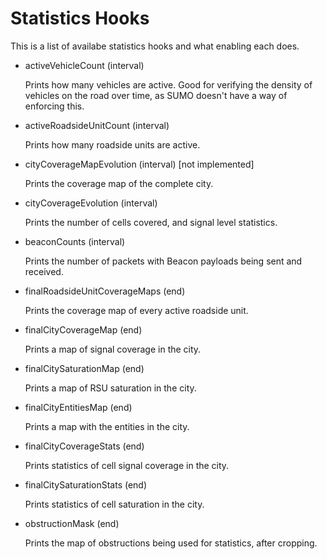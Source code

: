 Statistics Hooks
================
This is a list of availabe statistics hooks and what enabling each does.


* activeVehicleCount (interval)

  Prints how many vehicles are active. Good for verifying the density of vehicles on the road over time, as SUMO doesn't have a way of enforcing this.


* activeRoadsideUnitCount (interval)

  Prints how many roadside units are active.


* cityCoverageMapEvolution (interval) [not implemented]

  Prints the coverage map of the complete city.


* cityCoverageEvolution (interval)

  Prints the number of cells covered, and signal level statistics.


* beaconCounts (interval)

  Prints the number of packets with Beacon payloads being sent and received.


* finalRoadsideUnitCoverageMaps (end)

  Prints the coverage map of every active roadside unit.


* finalCityCoverageMap (end)

  Prints a map of signal coverage in the city.


* finalCitySaturationMap (end)

  Prints a map of RSU saturation in the city.


* finalCityEntitiesMap (end)

  Prints a map with the entities in the city.


* finalCityCoverageStats (end)

  Prints statistics of cell signal coverage in the city.


* finalCitySaturationStats (end)

  Prints statistics of cell saturation in the city.


* obstructionMask (end)

  Prints the map of obstructions being used for statistics, after cropping.


